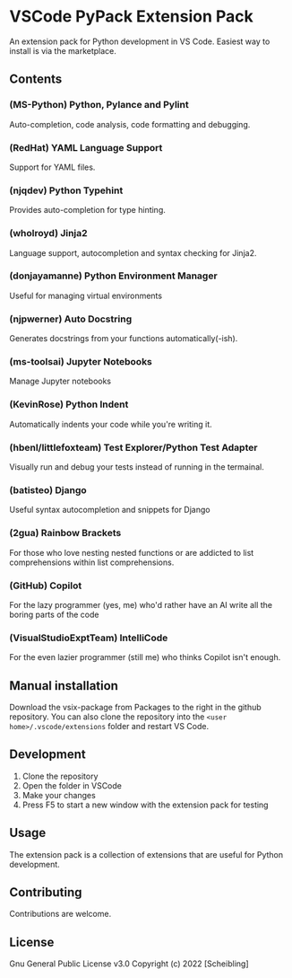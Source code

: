 # VSCode PyPack Extension Pack
An extension pack for Python development in VS Code. Easiest way to install is via the marketplace.

## Contents
### (MS-Python) Python, Pylance and Pylint
Auto-completion, code analysis, code formatting and debugging.

### (RedHat) YAML Language Support
Support for YAML files.

### (njqdev) Python Typehint
Provides auto-completion for type hinting.

### (wholroyd) Jinja2
Language support, autocompletion and syntax checking for Jinja2.

### (donjayamanne) Python Environment Manager
Useful for managing virtual environments

### (njpwerner) Auto Docstring
Generates docstrings from your functions automatically(-ish).

### (ms-toolsai) Jupyter Notebooks
Manage Jupyter notebooks

### (KevinRose) Python Indent
Automatically indents your code while you're writing it.

### (hbenl/littlefoxteam) Test Explorer/Python Test Adapter
Visually run and debug your tests instead of running in the termainal.

### (batisteo) Django
Useful syntax autocompletion and snippets for Django

### (2gua) Rainbow Brackets
For those who love nesting nested functions or are addicted to list comprehensions within list comprehensions.

### (GitHub) Copilot
For the lazy programmer (yes, me) who'd rather have an AI write all the boring parts of the code

### (VisualStudioExptTeam) IntelliCode
For the even lazier programmer (still me) who thinks Copilot isn't enough.



## Manual installation
Download the vsix-package from Packages to the right in the github repository.
You can also clone the repository into the `<user home>/.vscode/extensions` folder and restart VS Code.

## Development
1. Clone the repository
2. Open the folder in VSCode
3. Make your changes
4. Press F5 to start a new window with the extension pack for testing

## Usage

The extension pack is a collection of extensions that are useful for Python development.

## Contributing

Contributions are welcome.

## License
Gnu General Public License v3.0
Copyright (c) 2022 [Scheibling]